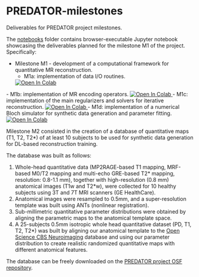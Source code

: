 # PREDATOR-milestones
Deliverables for PREDATOR project milestones.

The [notebooks](https://github.com/INFN-PREDATOR/PREDATOR-milestones/tree/main/notebooks) folder contains browser-executable Jupyter notebook showcasing
the deliverables planned for the milestone M1 of the project. Specifically:

* Milestone M1 - development of a computational framework for quantitative MR reconstruction.
    - M1a: implementation of data I/O routines. <a target="_blank" href="https://colab.research.google.com/github/INFN-PREDATOR/PREDATOR-milestones/blob/main/notebooks/M1a_reading_writing.ipynb">
  <img src="https://colab.research.google.com/assets/colab-badge.svg" alt="Open In Colab"/>
</a>
    - M1b: implementation of MR encoding operators. <a target="_blank" href="https://colab.research.google.com/github/INFN-PREDATOR/PREDATOR-milestones/blob/main/notebooks/M1b_MR_operators.ipynb">
  <img src="https://colab.research.google.com/assets/colab-badge.svg" alt="Open In Colab"/>
</a>
    - M1c: implementation of the main regularizers and solvers for iterative reconstruction. <a target="_blank" href="https://colab.research.google.com/github/INFN-PREDATOR/PREDATOR-milestones/blob/main/notebooks/M1c_iterative_reco.ipynb">
  <img src="https://colab.research.google.com/assets/colab-badge.svg" alt="Open In Colab"/>
</a>
    - M1d: implementation of a numerical Bloch simulator for synthetic data generation and parameter fitting. <a target="_blank" href="https://colab.research.google.com/github/INFN-PREDATOR/PREDATOR-milestones/blob/main/notebooks/M1d_Bloch_simulator.ipynb">
  <img src="https://colab.research.google.com/assets/colab-badge.svg" alt="Open In Colab"/>
</a>

Milestone M2 consisted in the creation of a database of quantitative maps (T1, T2, T2*) of at least 10 subjects
to be used for synthetic data generation for DL-based reconstruction training.

The database was built as follows:

1. Whole-head quantitative data (MP2RAGE-based T1 mapping, MRF-based M0/T2 mapping and multi-echo GRE-based T2* mapping, resolution: 0.8-1.1 mm), together with high-resolution (0.8 mm) anatomical images (T1w and T2*w), were collected for 10 healthy subjects using 3T and 7T MRI scanners (GE HealthCare). 
2. Anatomical images were resampled to 0.5mm, and a super-resolution template was built using ANTs (nonlinear registration).
3. Sub-millimetric quantitative parameter distributions were obtained by aligning the parametric maps to the anatomical template space.
4. A 25-subjects 0.5mm isotropic whole head quantitative dataset (PD, T1, T2, T2*) was built by aligning our anatomical template to the [Open Science CBS Neuroimaging](https://www.sciencedirect.com/science/article/pii/S1053811915007612) database and using our parameter distribution to create realistic randomized quantitative maps with different anatomical features.

The database can be freely downloaded on the [PREDATOR project OSF repository](https://osf.io/qkbca/).

